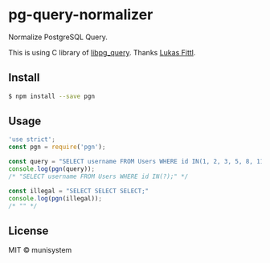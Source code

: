 # pg-query-normalizer
Normalize PostgreSQL Query.

This is using C library of [libpg_query](https://github.com/lfittl/libpg_query).
Thanks [Lukas Fittl](https://github.com/lfittl).

## Install

```bash
$ npm install --save pgn
```

## Usage
```js
'use strict';
const pgn = require('pgn');

const query = "SELECT username FROM Users WHERE id IN(1, 2, 3, 5, 8, 11);"
console.log(pgn(query));
/* "SELECT username FROM Users WHERE id IN(?);" */

const illegal = "SELECT SELECT SELECT;"
console.log(pgn(illegal));
/* "" */
```

## License
MIT © munisystem
